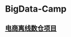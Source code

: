 # BigData-Camp
## [电商离线数仓项目](https://github.com/LanceMai/BigData-Camp/tree/main/%E9%A1%B9%E7%9B%AE%E4%B8%80#%E7%94%B5%E5%95%86%E7%A6%BB%E7%BA%BF%E6%95%B0%E4%BB%93%E9%A1%B9%E7%9B%AE)
